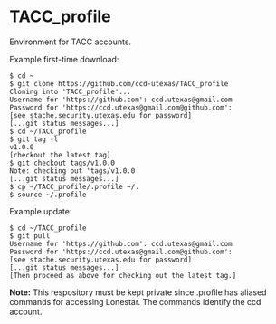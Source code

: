 TACC_profile
============

Environment for TACC accounts.

Example first-time download:
```
$ cd ~
$ git clone https://github.com/ccd-utexas/TACC_profile
Cloning into 'TACC_profile'...
Username for 'https://github.com': ccd.utexas@gmail.com
Password for 'https://ccd.utexas@gmail.com@github.com':
[see stache.security.utexas.edu for password]
[...git status messages...]
$ cd ~/TACC_profile
$ git tag -l
v1.0.0
[checkout the latest tag]
$ git checkout tags/v1.0.0
Note: checking out 'tags/v1.0.0
[...git status messages...]
$ cp ~/TACC_profile/.profile ~/.
$ source ~/.profile
```

Example update:
```
$ cd ~/TACC_profile
$ git pull
Username for 'https://github.com': ccd.utexas@gmail.com
Password for 'https://ccd.utexas@gmail.com@github.com':
[see stache.security.utexas.edu for password]
[...git status messages...]
[Then proceed as above for checking out the latest tag.]
```

**Note:** This respository must be kept private since .profile has aliased commands for accessing Lonestar. The commands identify the ccd account.
